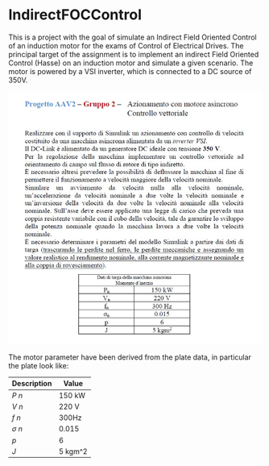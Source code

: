 # IndirectFOCControl
This is a project with the goal of simulate an Indirect Field Oriented Control of an induction motor for the exams of Control of Electrical Drives.
The principal target of the assignment is to implement an indirect Field Oriented Control (Hasse) on an induction motor and simulate a given scenario. The motor is powered by a VSI inverter, which is connected to a DC source of 350V.

![alt text](ProjectTasks.jpg)

The motor parameter have been derived from the plate data, in particular the plate look like:

| Description | Value |
| ----------- | ----------- |
| $P~n$ | 150 kW |
| $V~n$ | 220 V |
| $f~n$ | 300Hz |
| $\sigma~n$ | 0.015 |
| $p$ | 6 |
| $J$ | 5 kgm^2 |
